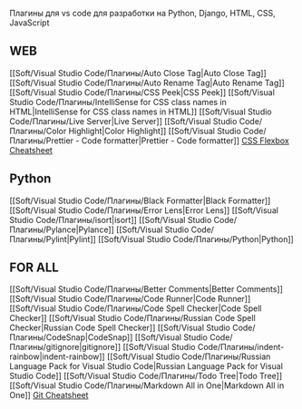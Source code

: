 Плагины для vs code для разработки на Python, Django, HTML, CSS, JavaScript

## WEB
[[Soft/Visual Studio Code/Плагины/Auto Close Tag|Auto Close Tag]]
[[Soft/Visual Studio Code/Плагины/Auto Rename Tag|Auto Rename Tag]]
[[Soft/Visual Studio Code/Плагины/CSS Peek|CSS Peek]]
[[Soft/Visual Studio Code/Плагины/IntelliSense for CSS class names in HTML|IntelliSense for CSS class names in HTML]]
[[Soft/Visual Studio Code/Плагины/Live Server|Live Server]]
[[Soft/Visual Studio Code/Плагины/Color Highlight|Color Highlight]]
[[Soft/Visual Studio Code/Плагины/Prettier - Code formatter|Prettier - Code formatter]]
[CSS Flexbox Cheatsheet](Plugins/CSS%20Flexbox%20Cheatsheet.md)




## Python 
[[Soft/Visual Studio Code/Плагины/Black Formatter|Black Formatter]]
[[Soft/Visual Studio Code/Плагины/Error Lens|Error Lens]]
[[Soft/Visual Studio Code/Плагины/isort|isort]]
[[Soft/Visual Studio Code/Плагины/Pylance|Pylance]]
[[Soft/Visual Studio Code/Плагины/Pylint|Pylint]]
[[Soft/Visual Studio Code/Плагины/Python|Python]]





## FOR ALL
[[Soft/Visual Studio Code/Плагины/Better Comments|Better Comments]]
[[Soft/Visual Studio Code/Плагины/Code Runner|Code Runner]]
[[Soft/Visual Studio Code/Плагины/Code Spell Checker|Code Spell Checker]]
[[Soft/Visual Studio Code/Плагины/Russian Code Spell Checker|Russian Code Spell Checker]]
[[Soft/Visual Studio Code/Плагины/CodeSnap|CodeSnap]]
[[Soft/Visual Studio Code/Плагины/gitignore|gitignore]]
[[Soft/Visual Studio Code/Плагины/indent-rainbow|indent-rainbow]]
[[Soft/Visual Studio Code/Плагины/Russian Language Pack for Visual Studio Code|Russian Language Pack for Visual Studio Code]]
[[Soft/Visual Studio Code/Плагины/Todo Tree|Todo Tree]]
[[Soft/Visual Studio Code/Плагины/Markdown All in One|Markdown All in One]]
[Git Cheatsheet](Plugins/Git%20Cheatsheet.md)





